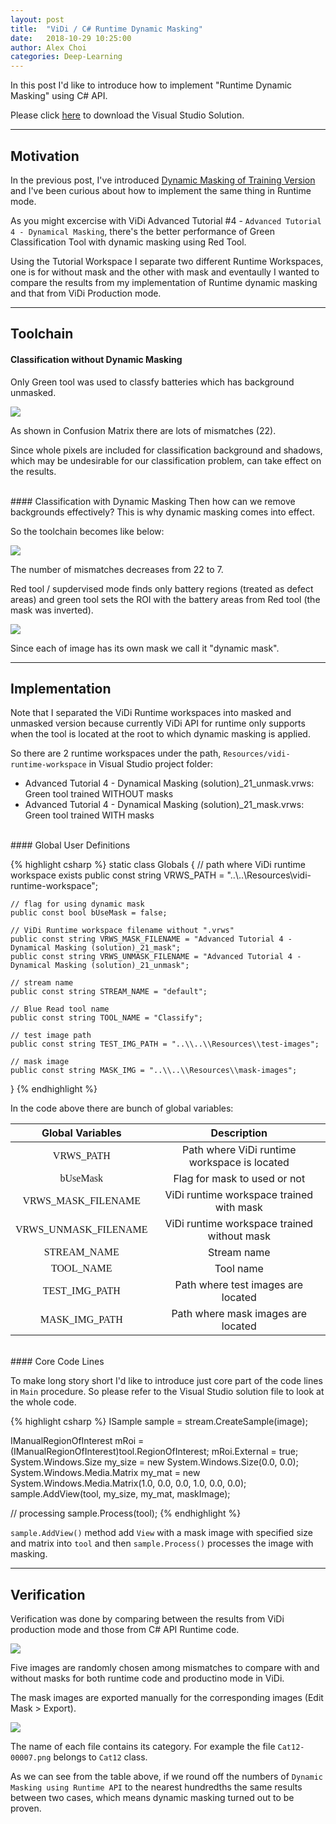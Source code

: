 ```yaml
---
layout: post
title:  "ViDi / C# Runtime Dynamic Masking"
date:   2018-10-29 10:25:00
author: Alex Choi
categories: Deep-Learning
---
```


In this post I'd like to introduce how to implement "Runtime Dynamic Masking" using C# API.

Please click [here](https://cognexcorporation-my.sharepoint.com/:u:/g/personal/alex_choi_cognex_com/EcheH773qtVHr8GLLq3zoBQBl8Og2m_Zb21__OmKBYabTA?e=kcDD28) to download the Visual Studio Solution.

------
## Motivation
In the previous post, I've introduced [Dynamic Masking of Training Version](https://cognexkorea.github.io/deep-learning/2018/04/24/DynamicMasking.html) and I've been curious about how to implement the same thing in Runtime mode.

As you might excercise with ViDi Advanced Tutorial #4 - `Advanced Tutorial 4 - Dynamical Masking`, there's the better performance of Green Classification Tool with dynamic masking using Red Tool.

Using the Tutorial Workspace I separate two different Runtime Workspaces, one is for without mask and the other with mask and eventaully I wanted to compare the results from my implementation of Runtime dynamic masking and that from ViDi Production mode.

------
## Toolchain
#### Classification without Dynamic Masking
Only Green tool was used to classfy batteries which has background unmasked.

<img src="{{ site.baseurl }}/assets/posts/2018-10-30-ViDiCSharpRuntimeDynamicMasking/01.png">

As shown in Confusion Matrix there are lots of mismatches (22).

Since whole pixels are included for classification background and shadows, which may be undesirable for our classification problem, can take effect on the results.

<br/>
#### Classification with Dynamic Masking
Then how can we remove backgrounds effectively? This is why dynamic masking comes into effect.

So the toolchain becomes like below:

<img src="{{ site.baseurl }}/assets/posts/2018-10-30-ViDiCSharpRuntimeDynamicMasking/02.png">

The number of mismatches decreases from 22 to 7.

Red tool / supdervised mode finds only battery regions (treated as defect areas) and green tool sets the ROI with the battery areas from Red tool (the mask was inverted).

<img src="{{ site.baseurl }}/assets/posts/2018-10-30-ViDiCSharpRuntimeDynamicMasking/03.png">

Since each of image has its own mask we call it "dynamic mask".

------
## Implementation
Note that I separated the ViDi Runtime workspaces into masked and unmasked version because currently ViDi API for runtime only supports when the tool is located at the root to which dynamic masking is applied.

So there are 2 runtime workspaces under the path,  `Resources/vidi-runtime-workspace` in Visual Studio project folder:

* Advanced Tutorial 4 - Dynamical Masking (solution)_21_unmask.vrws: Green tool trained WITHOUT masks
* Advanced Tutorial 4 - Dynamical Masking (solution)_21_mask.vrws: Green tool trained WITH masks

<br/>
#### Global User Definitions

{% highlight csharp %}
static class Globals
{
    // path where ViDi runtime workspace exists
    public const string VRWS_PATH = "..\\..\\Resources\\vidi-runtime-workspace";

    // flag for using dynamic mask
    public const bool bUseMask = false;

    // ViDi Runtime workspace filename without ".vrws"
    public const string VRWS_MASK_FILENAME = "Advanced Tutorial 4 - Dynamical Masking (solution)_21_mask";
    public const string VRWS_UNMASK_FILENAME = "Advanced Tutorial 4 - Dynamical Masking (solution)_21_unmask";

    // stream name
    public const string STREAM_NAME = "default";

    // Blue Read tool name
    public const string TOOL_NAME = "Classify";

    // test image path
    public const string TEST_IMG_PATH = "..\\..\\Resources\\test-images";

    // mask image
    public const string MASK_IMG = "..\\..\\Resources\\mask-images";
}
{% endhighlight %}

In the code above there are bunch of global variables:

|   Global Variables   |                   Description                   |
|:---------------:|:----------------------------------------:|
|  <font face="Consolas">VRWS_PATH</font> | Path where ViDi runtime workspace is located          |
|  <font face="Consolas">bUseMask</font> | Flag for mask to used or not            |
| <font face="Consolas">VRWS_MASK_FILENAME</font> | ViDi runtime workspace trained with mask                |
|   <font face="Consolas">VRWS_UNMASK_FILENAME</font>   | ViDi runtime workspace trained without mask       |
|   <font face="Consolas">STREAM_NAME</font>   | Stream name                         |
|    <font face="Consolas">TOOL_NAME</font>    | Tool name    |
| <font face="Consolas">TEST_IMG_PATH</font>     | Path where test images are located |
| <font face="Consolas">MASK_IMG_PATH</font>     | Path where mask images are located |

<br/>
#### Core Code Lines

To make long story short I'd like to introduce just core part of the code lines in `Main` procedure. So please refer to the Visual Studio solution file to look at the whole code.

{% highlight csharp %}
ISample sample = stream.CreateSample(image);

IManualRegionOfInterest mRoi = (IManualRegionOfInterest)tool.RegionOfInterest;
mRoi.External = true;
System.Windows.Size my_size = new System.Windows.Size(0.0, 0.0);
System.Windows.Media.Matrix my_mat = new System.Windows.Media.Matrix(1.0, 0.0, 0.0, 1.0, 0.0, 0.0);
sample.AddView(tool, my_size, my_mat, maskImage);

// processing
sample.Process(tool);
{% endhighlight %}

`sample.AddView()` method add `View` with a mask image with specified size and matrix into `tool` and then `sample.Process()` processes the image with masking.

------
## Verification
Verification was done by comparing between the results from ViDi production mode and those from C# API Runtime code.

<img src="{{ site.baseurl }}/assets/posts/2018-10-30-ViDiCSharpRuntimeDynamicMasking/04.png">

Five images are randomly chosen among mismatches to compare with and without masks for both runtime code and productino mode in ViDi.

The mask images are exported manually for the corresponding images (Edit Mask > Export).

<img src="{{ site.baseurl }}/assets/posts/2018-10-30-ViDiCSharpRuntimeDynamicMasking/05.png">

The name of each file contains its category. For example the file `Cat12-00007.png` belongs to `Cat12` class.

As we can see from the table above, if we round off the numbers of `Dynamic Masking using Runtime API` to the nearest hundredths the same results between two cases, which means dynamic masking turned out to be proven.
